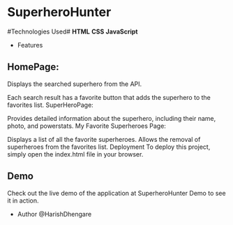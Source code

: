 # SuperheroHunter

#Technologies Used#
**HTML**
**CSS**
**JavaScript**


* Features

## HomePage:

Displays the searched superhero from the API.

Each search result has a favorite button that adds the superhero to the favorites list.
SuperHeroPage:

Provides detailed information about the superhero, including their name, photo, and powerstats.
My Favorite Superheroes Page:

Displays a list of all the favorite superheroes.
Allows the removal of superheroes from the favorites list.
Deployment
To deploy this project, simply open the index.html file in your browser.

## Demo
Check out the live demo of the application at SuperheroHunter Demo to see it in action.

* Author
@HarishDhengare
